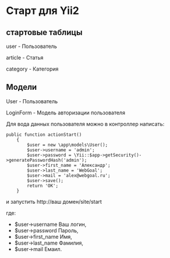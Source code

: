 # Старт для Yii2 #

## стартовые таблицы ##

user - Пользователь

article - Статья

category - Категория

## Модели ##

User - Пользователь

LoginForm - Модель авторизации пользователя

Для вода данных пользователя можно в контроллер написать:

	public function actionStart()
    	{
	        $user = new \app\models\User();
	        $user->username = 'admin';
	        $user->password = \Yii::$app->getSecurity()->generatePasswordHash('admin');
	        $user->first_name = 'Александр';
	        $user->last_name = 'WebGoal';
	        $user->mail = 'alex@webgoal.ru';
	        $user->save();
	        return 'ОК';
    	}

и запустить http://ваш домен/site/start

где:

- $user->username Ваш логин,
- $user->password Пароль,
- $user->first_name Имя,
- $user->last_name Фамилия,
- $user->mail Емаил.